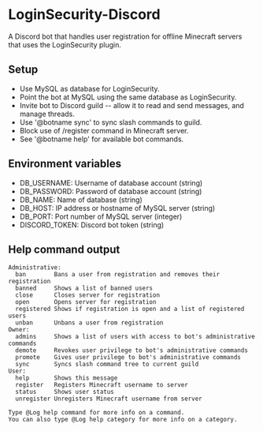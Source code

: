 # LoginSecurity-Discord

A Discord bot that handles user registration for offline Minecraft servers that uses the LoginSecurity plugin.

## Setup
- Use MySQL as database for LoginSecurity.
- Point the bot at MySQL using the same database as LoginSecurity.
- Invite bot to Discord guild -- allow it to read and send messages, and manage threads.
- Use '@botname sync' to sync slash commands to guild.
- Block use of /register command in Minecraft server.
- See '@botname help' for available bot commands.

## Environment variables
- DB_USERNAME: 	Username of database account (string)
- DB_PASSWORD: 	Password of database account (string)
- DB_NAME:		Name of database (string)
- DB_HOST: 		IP address or hostname of MySQL server (string)
- DB_PORT:		Port number of MySQL server (integer)
- DISCORD_TOKEN:	Discord bot token (string)

## Help command output
```
Administrative:
  ban        Bans a user from registration and removes their registration
  banned     Shows a list of banned users
  close      Closes server for registration
  open       Opens server for registration
  registered Shows if registration is open and a list of registered users
  unban      Unbans a user from registration
Owner:
  admins     Shows a list of users with access to bot's administrative commands
  demote     Revokes user privilege to bot's administrative commands
  promote    Gives user privilege to bot's administrative commands
  sync       Syncs slash command tree to current guild
User:
  help       Shows this message
  register   Registers Minecraft username to server
  status     Shows user status
  unregister Unregisters Minecraft username from server

Type @Log help command for more info on a command.
You can also type @Log help category for more info on a category.
```